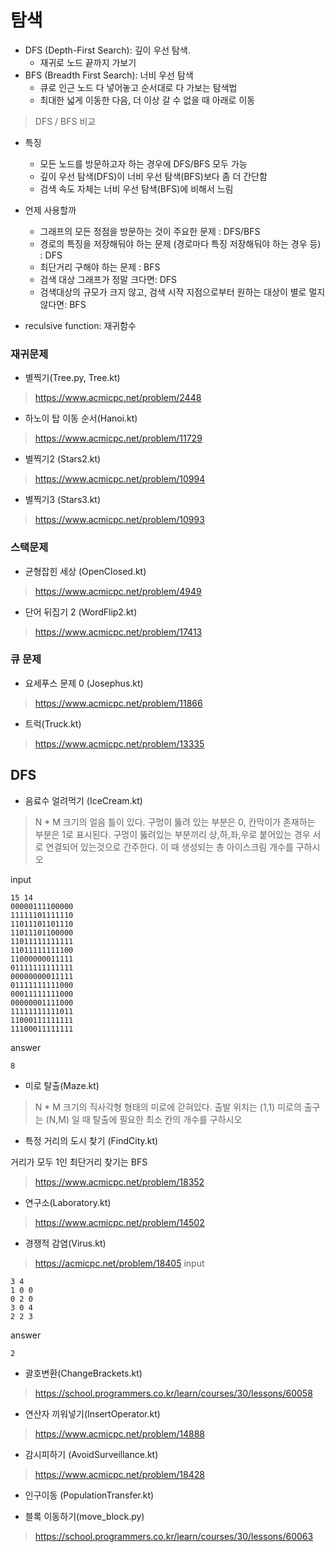 # 탐색
- DFS (Depth-First Search): 깊이 우선 탐색.
  - 재귀로 노드 끝까지 가보기
- BFS (Breadth First Search): 너비 우선 탐색
  - 큐로 인근 노드 다 넣어놓고 순서대로 다 가보는 탐색법
  - 최대한 넓게 이동한 다음, 더 이상 갈 수 없을 때 아래로 이동
> DFS / BFS 비교
> 
- 특징
  - 모든 노드를 방문하고자 하는 경우에 DFS/BFS 모두 가능
  - 깊이 우선 탐색(DFS)이 너비 우선 탐색(BFS)보다 좀 더 간단함
  - 검색 속도 자체는 너비 우선 탐색(BFS)에 비해서 느림
- 언제 사용할까
  - 그래프의 모든 정점을 방문하는 것이 주요한 문제 : DFS/BFS
  - 경로의 특징을 저장해둬야 하는 문제 (경로마다 특징 저장해둬야 하는 경우 등) : DFS
  - 최단거리 구해야 하는 문제 : BFS
  - 검색 대상 그래프가 정말 크다면: DFS
  - 검색대상의 규모가 크지 않고, 검색 시작 지점으로부터 원하는 대상이 별로 멀지 않다면: BFS

- reculsive function: 재귀함수

### 재귀문제
- 별찍기(Tree.py, Tree.kt)
> https://www.acmicpc.net/problem/2448
- 하노이 탑 이동 순서(Hanoi.kt)
> https://www.acmicpc.net/problem/11729
- 별찍기2 (Stars2.kt)
> https://www.acmicpc.net/problem/10994
- 별찍기3 (Stars3.kt)
> https://www.acmicpc.net/problem/10993

### 스택문제
- 균형잡힌 세상 (OpenClosed.kt)
> https://www.acmicpc.net/problem/4949
- 단어 뒤집기 2 (WordFlip2.kt)
> https://www.acmicpc.net/problem/17413

### 큐 문제
- 요세푸스 문제 0 (Josephus.kt)
> https://www.acmicpc.net/problem/11866
- 트럭(Truck.kt)
> https://www.acmicpc.net/problem/13335

## DFS
- 음료수 얼려먹기 (IceCream.kt)
> N * M 크기의 얼음 틀이 있다. 구멍이 뚫려 있는 부분은 0, 칸막이가 존재하는 부분은 1로 표시된다. 구멍이 뚫려있는 부분끼리 상,하,좌,우로 붙어있는 경우 서로 연결되어 있는것으로 간주한다. 이 때 생성되는 총 아이스크림 개수를 구하시오

input
```
15 14
00000111100000
11111101111110
11011101101110
11011101100000
11011111111111
11011111111100
11000000011111
01111111111111
00000000011111
01111111111000
00011111111000
00000001111000
11111111111011
11000111111111
11100011111111
```
answer
```
8
```
 
- 미로 탈출(Maze.kt)
> N * M 크기의 직사각형 형태의 미로에 갇혀있다. 출발 위치는 (1,1) 미로의 출구는 (N,M) 일 때 탈출에 필요한 최소 칸의 개수를 구하시오

- 특정 거리의 도시 찾기 (FindCity.kt)

거리가 모두 1인 최단거리 찾기는 BFS 
> https://www.acmicpc.net/problem/18352


- 연구소(Laboratory.kt)
> https://www.acmicpc.net/problem/14502

- 경쟁적 감염(Virus.kt)
> https://acmicpc.net/problem/18405
input
```
3 4
1 0 0
0 2 0
3 0 4
2 2 3
```
answer
```
2
```

- 괄호변환(ChangeBrackets.kt)
> https://school.programmers.co.kr/learn/courses/30/lessons/60058

- 연산자 끼워넣기(InsertOperator.kt)
> https://www.acmicpc.net/problem/14888

- 감시피하기 (AvoidSurveillance.kt)
> https://www.acmicpc.net/problem/18428

- 인구이동 (PopulationTransfer.kt)

- 블록 이동하기(move_block.py)
> https://school.programmers.co.kr/learn/courses/30/lessons/60063